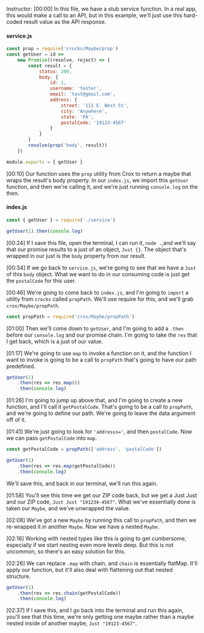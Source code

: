 Instructor: [00:00] In this file, we have a stub service function. In a real app, this would make a call to an API, but in this example, we'll just use this hard-coded result value as the API response. 

#### service.js
```javascript
const prop = require('crocks/Maybe/prop')
const getUser = id => 
    new Promise((resolve, reject) => {
        const result = {
            status: 200, 
            body: {
                id: 1, 
                username: 'tester', 
                email: 'test@gmail.com',
                address: {
                    street: '111 E. West St',
                    city: 'Anywhere', 
                    state: 'PA',
                    postalCode: '19123-4567'
                }
            }
        }
        resolve(prop('body', result))
    })

module.exports = { getUser }
```

[00:10] Our function uses the `prop` utility from Crox to return a maybe that wraps the result's body property. In our `index.js`, we import this `getUser` function, and then we're calling it, and we're just running `console.log` on the then. 

#### index.js
```javascript
const { getUser } = require('./service')

getUser(1).then(console.log)
```

[00:24] If I save this file, open the terminal, I can run it, `node .`,and we'll say that our promise results to a just of an object, `Just {}`. The object that's wrapped in our just is the `body` property from our result. 

[00:34] If we go back to `service.js`, we're going to see that we have a `Just` of this `body` object. What we want to do in our consuming code is just get the `postalCode` for this user. 

[00:46] We're going to come back to `index.js`, and I'm going to `import` a utility from `crocks` called `propPath`. We'll use require for this, and we'll grab `crox/Maybe/propPath`. 

```javascript
const propPath = require('crox/Maybe/propPath')
```

[01:00] Then we'll come down to `getUser`, and I'm going to add a `.then` before our `console.log` and our promise chain. I'm going to take the `res` that I get back, which is a just of our value. 

[01:17] We're going to use `map` to invoke a function on it, and the function I want to invoke is going to be a call to `propPath` that's going to have our path predefined. 

```javascript
getUser(1)
    .then(res => res.map())
    .then(console.log)
```

[01:26] I'm going to jump up above that, and I'm going to create a new function, and I'll call it `getPostalCode`. That's going to be a call to `propPath`, and we're going to define our path. We're going to leave the data argument off of it. 

[01:41] We're just going to look for `'addresss='`, and then `postalCode`. Now we can pass `getPostalCode` into `map`. 

```javascript
const getPostalCode = propPath(['address', 'postalCode'])

getUser(1)
    .then(res => res.map(getPostalCode))
    .then(console.log)
```

We'll save this, and back in our terminal, we'll run this again. 

[01:58] You'll see this time we get our ZIP code back, but we get a Just Just and our ZIP code, `Just Just "191234-4567"`. What we've essentially done is taken our `Maybe`, and we've unwrapped the value. 

[02:08] We've got a new `Maybe` by running this call to `propPath`, and then we re-wrapped it in another `Maybe`. Now we have a nested `Maybe`. 

[02:16] Working with nested types like this is going to get cumbersome, especially if we start nesting even more levels deep. But this is not uncommon, so there's an easy solution for this. 

[02:26] We can replace `.map` with chain, and `chain` is essentially flatMap. It'll apply our function, but it'll also deal with flattening out that nested structure. 

```javascript
getUser(1)
    .then(res => res.chain(getPostalCode))
    .then(console.log)
```

[02:37] If I save this, and I go back into the terminal and run this again, you'll see that this time, we're only getting one maybe rather than a maybe nested inside of another maybe, `Just "19123-4567"`.